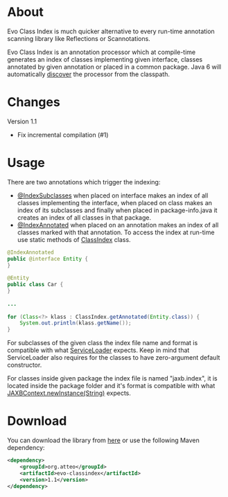 About
=====
Evo Class Index is much quicker alternative to every run-time annotation scanning library like Reflections or Scannotations.

Evo Class Index is an annotation processor which at compile-time generates an index of classes implementing given interface, classes annotated by given annotation or placed in a common package. Java 6 will automatically [discover](http://www.jcp.org/en/jsr/detail?id=269) the processor from the classpath. 

Changes
=======

Version 1.1

- Fix incremental compilation (#1)


Usage
=====
There are two annotations which trigger the indexing:

* [@IndexSubclasses](http://www.atteo.org/static/evo-classindex/apidocs/org/atteo/evo/classindex/IndexSubclasses.html) when placed on interface makes an index of all classes implementing the interface, when placed on class makes an index of its subclasses and finally when placed in package-info.java it creates an index of all classes in that package.
* [@IndexAnnotated](http://www.atteo.org/static/evo-classindex/apidocs/org/atteo/evo/classindex/IndexAnnotated.html) when placed on an annotation makes an index of all classes marked with that annotation.
To access the index at run-time use static methods of [ClassIndex](http://www.atteo.org/static/evo-classindex/apidocs/org/atteo/evo/classindex/ClassIndex.html) class.

```java
@IndexAnnotated
public @interface Entity {
}
 
@Entity
public class Car {
}
 
...
 
for (Class<?> klass : ClassIndex.getAnnotated(Entity.class)) {
    System.out.println(klass.getName());
}
```

For subclasses of the given class the index file name and format is compatible with what [ServiceLoader](http://docs.oracle.com/javase/7/docs/api/java/util/ServiceLoader.html) expects. Keep in mind that ServiceLoader also requires for the classes to have zero-argument default constructor.

For classes inside given package the index file is named "jaxb.index", it is located inside the package folder and it's format is compatible with what [JAXBContext.newInstance(String)](http://docs.oracle.com/javase/7/docs/api/javax/xml/bind/JAXBContext.html#newInstance(java.lang.String)) expects.

Download
========

You can download the library from [here](http://search.maven.org/remotecontent?filepath=org/atteo/evo-classindex/1.1/evo-classindex-1.1.jar) or use the following Maven dependency:

```xml
<dependency>
    <groupId>org.atteo</groupId>
    <artifactId>evo-classindex</artifactId>
    <version>1.1</version>
</dependency>
```



